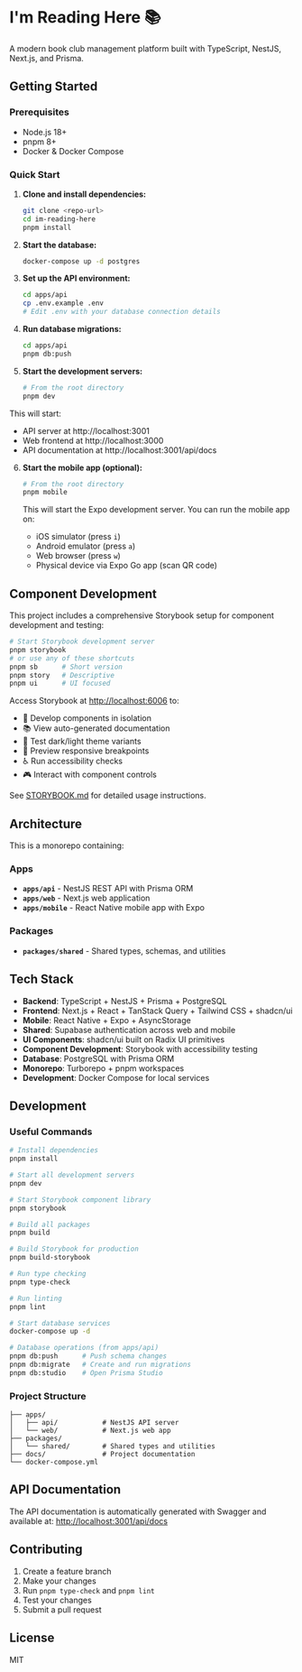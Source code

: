 # I'm Reading Here 📚

A modern book club management platform built with TypeScript, NestJS, Next.js, and Prisma.

## Getting Started

### Prerequisites

- Node.js 18+
- pnpm 8+
- Docker & Docker Compose

### Quick Start

1. **Clone and install dependencies:**

   ```bash
   git clone <repo-url>
   cd im-reading-here
   pnpm install
   ```

2. **Start the database:**

   ```bash
   docker-compose up -d postgres
   ```

3. **Set up the API environment:**

   ```bash
   cd apps/api
   cp .env.example .env
   # Edit .env with your database connection details
   ```

4. **Run database migrations:**

   ```bash
   cd apps/api
   pnpm db:push
   ```

5. **Start the development servers:**

   ```bash
   # From the root directory
   pnpm dev
   ```

This will start:

- API server at http://localhost:3001
- Web frontend at http://localhost:3000
- API documentation at http://localhost:3001/api/docs

6. **Start the mobile app (optional):**

   ```bash
   # From the root directory
   pnpm mobile
   ```

   This will start the Expo development server. You can run the mobile app on:
   - iOS simulator (press `i`)
   - Android emulator (press `a`)
   - Web browser (press `w`)
   - Physical device via Expo Go app (scan QR code)

## Component Development

This project includes a comprehensive Storybook setup for component development and testing:

```bash
# Start Storybook development server
pnpm storybook
# or use any of these shortcuts
pnpm sb      # Short version
pnpm story   # Descriptive
pnpm ui      # UI focused
```

Access Storybook at <http://localhost:6006> to:

- 🎨 Develop components in isolation
- 📚 View auto-generated documentation
- 🌙 Test dark/light theme variants
- 📱 Preview responsive breakpoints
- ♿ Run accessibility checks
- 🎮 Interact with component controls

See [STORYBOOK.md](./STORYBOOK.md) for detailed usage instructions.

## Architecture

This is a monorepo containing:

### Apps

- **`apps/api`** - NestJS REST API with Prisma ORM
- **`apps/web`** - Next.js web application
- **`apps/mobile`** - React Native mobile app with Expo

### Packages

- **`packages/shared`** - Shared types, schemas, and utilities

## Tech Stack

- **Backend**: TypeScript + NestJS + Prisma + PostgreSQL
- **Frontend**: Next.js + React + TanStack Query + Tailwind CSS + shadcn/ui
- **Mobile**: React Native + Expo + AsyncStorage
- **Shared**: Supabase authentication across web and mobile
- **UI Components**: shadcn/ui built on Radix UI primitives
- **Component Development**: Storybook with accessibility testing
- **Database**: PostgreSQL with Prisma ORM
- **Monorepo**: Turborepo + pnpm workspaces
- **Development**: Docker Compose for local services

## Development

### Useful Commands

```bash
# Install dependencies
pnpm install

# Start all development servers
pnpm dev

# Start Storybook component library
pnpm storybook

# Build all packages
pnpm build

# Build Storybook for production
pnpm build-storybook

# Run type checking
pnpm type-check

# Run linting
pnpm lint

# Start database services
docker-compose up -d

# Database operations (from apps/api)
pnpm db:push      # Push schema changes
pnpm db:migrate   # Create and run migrations
pnpm db:studio    # Open Prisma Studio
```

### Project Structure

```text
├── apps/
│   ├── api/           # NestJS API server
│   └── web/           # Next.js web app
├── packages/
│   └── shared/        # Shared types and utilities
├── docs/              # Project documentation
└── docker-compose.yml
```

## API Documentation

The API documentation is automatically generated with Swagger and available at:
<http://localhost:3001/api/docs>

## Contributing

1. Create a feature branch
2. Make your changes
3. Run `pnpm type-check` and `pnpm lint`
4. Test your changes
5. Submit a pull request

## License

MIT
